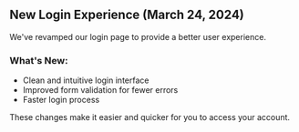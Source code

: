 ## New Login Experience (March 24, 2024)

We've revamped our login page to provide a better user experience.

### What's New:
- Clean and intuitive login interface
- Improved form validation for fewer errors
- Faster login process

These changes make it easier and quicker for you to access your account.